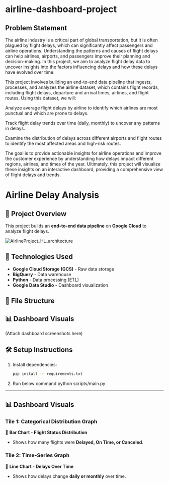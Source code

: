 # airline-dashboard-project

## Problem Statement
The airline industry is a critical part of global transportation, but it is often plagued by flight delays, which can significantly affect passengers and airline operations. Understanding the patterns and causes of flight delays can help airlines, airports, and passengers improve their planning and decision-making. In this project, we aim to analyze flight delay data to uncover insights into the factors influencing delays and how these delays have evolved over time.

This project involves building an end-to-end data pipeline that ingests, processes, and analyzes the airline dataset, which contains flight records, including flight delays, departure and arrival times, airlines, and flight routes. Using this dataset, we will:

Analyze average flight delays by airline to identify which airlines are most punctual and which are prone to delays.

Track flight delay trends over time (daily, monthly) to uncover any patterns in delays.

Examine the distribution of delays across different airports and flight routes to identify the most affected areas and high-risk routes.

The goal is to provide actionable insights for airline operations and improve the customer experience by understanding how delays impact different regions, airlines, and times of the year. Ultimately, this project will visualize these insights on an interactive dashboard, providing a comprehensive view of flight delays and trends.

# Airline Delay Analysis

## 🚀 Project Overview
This project builds an **end-to-end data pipeline** on **Google Cloud** to analyze flight delays.

![AirlineProject_HL_architecture](https://github.com/user-attachments/assets/c08b3fcc-9694-41bf-a698-1575002fca26)

## 🔧 Technologies Used
- **Google Cloud Storage (GCS)** - Raw data storage
- **BigQuery** - Data warehouse
- **Python** - Data processing (ETL)
- **Google Data Studio** - Dashboard visualization

## 📂 File Structure


## 📊 Dashboard Visuals
(Attach dashboard screenshots here)

## 🛠️ Setup Instructions
1. Install dependencies:  
   ```bash
   pip install -r requirements.txt

2. Run below command
python scripts/main.py



---

## **📊 Dashboard Visuals**  

### **Tile 1: Categorical Distribution Graph**
🔹 **Bar Chart - Flight Status Distribution**  
- Shows how many flights were **Delayed, On Time, or Canceled**.  

### **Tile 2: Time-Series Graph**
🔹 **Line Chart - Delays Over Time**  
- Shows how delays change **daily or monthly** over time.  










